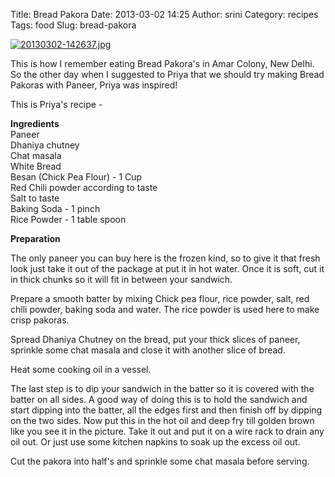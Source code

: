 Title: Bread Pakora
Date: 2013-03-02 14:25
Author: srini
Category: recipes
Tags: food
Slug: bread-pakora

[![20130302-142637.jpg]({filename}/wp-content/uploads/2013/03/20130302-142637.jpg)]({filename}/wp-content/uploads/2013/03/20130302-142637.jpg)

This is how I remember eating Bread Pakora's in Amar Colony, New Delhi.
So the other day when I suggested to Priya that we should try making
Bread Pakoras with Paneer, Priya was inspired!

This is Priya's recipe -

**Ingredients**  
Paneer  
Dhaniya chutney  
Chat masala  
White Bread  
Besan (Chick Pea Flour) - 1 Cup  
Red Chili powder according to taste  
Salt to taste  
Baking Soda - 1 pinch  
Rice Powder - 1 table spoon  

**Preparation**

The only paneer you can buy here is the frozen kind, so to give it that
fresh look just take it out of the package at put it in hot water. Once
it is soft, cut it in thick chunks so it will fit in between your
sandwich.

Prepare a smooth batter by mixing Chick pea flour, rice powder, salt,
red chili powder, baking soda and water. The rice powder is used here to
make crisp pakoras.

Spread Dhaniya Chutney on the bread, put your thick slices of paneer,
sprinkle some chat masala and close it with another slice of bread.

Heat some cooking oil in a vessel.

The last step is to dip your sandwich in the batter so it is covered
with the batter on all sides. A good way of doing this is to hold the
sandwich and start dipping into the batter, all the edges first and then
finish off by dipping on the two sides. Now put this in the hot oil and
deep fry till golden brown like you see it in the picture. Take it out
and put it on a wire rack to drain any oil out. Or just use some kitchen
napkins to soak up the excess oil out.

Cut the pakora into half's and sprinkle some chat masala before serving.

